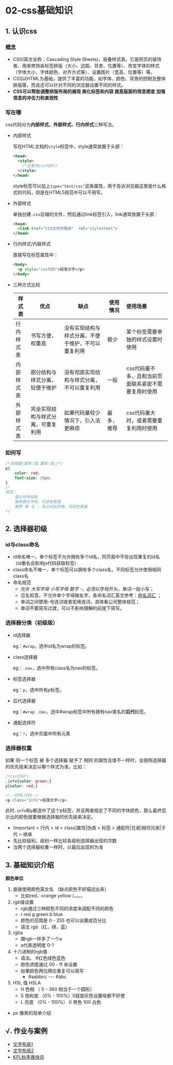 # 02-css基础知识

## 1. 认识css

### 概念

- CSS(英文全称：Cascading Style Sheets)，层叠样式表。它是网页的装饰者，用来修饰各标签排版（大小、边距、背景、位置等）、改变字体的样式（字体大小、字体颜色、对齐方式等）、设置图片（宽高、位置等）等。
- CSS以HTML为基础，提供了丰富的功能，如字体、颜色、背景的控制及整体排版等，而且还可以针对不同的浏览器设置不同的样式。
- **CSS可以帮助调整排版布局的展现 美化标签和内容 提高版面的信息密度 加强信息的冲击力和直观性**

### 写在哪

css代码分为**内部样式、外部样式、行内样式**三种写法。

- 内部样式

  写在HTML文档的`style`标签中，style通常放置于头部：

  ```html
  <head>
    <style>
      /*这里写css代码*/
    </style>
  </head>
  ```

  style标签可以加上`type="text/css"`这条属性，用于告诉浏览器这里是什么格式的代码，但是在HTML5规范中可以不用写。

- 外部样式

  单独创建`.css`后缀的文件，然后通过link标签引入，link通常放置于头部：

  ```html
  <head>
    <link href="CSS文件的路径"  rel="stylesheet">
  </head>
  ```

- 行内样式/内联样式

  直接写在标签属性中：

  ```html
  <body>
    <p style="css代码">段落文字</p>
  </body>
  ```

- 三种方式比较

  | 样式表     | 优点                               | 缺点                                               | 使用情况   | 使用场景                                            |
  | ---------- | ---------------------------------- | -------------------------------------------------- | ---------- | :-------------------------------------------------- |
  | 行内样式表 | 书写方便，权重高                   | 没有实现结构与样式分离，不便于维护，不可以重复利用 | 极少       | 某个标签需要单独的样式设置时使用                    |
  | 内部样式表 | 部分结构与样式分离，较便于维护     | 没有彻底实现结构与样式分离，不可以重复利用         | 一般       | css代码量不多，且和当前页面联系紧密不需要复用时使用 |
  | 外部样式表 | 完全实现结构与样式分离，可重复利用 | 如果代码量较少情况下，引入法更麻烦                 | 最多，推荐 | css代码量大时，或者需要重复利用时使用               |

### 如何写

```css
/*选择器{属性:值;属性:值;}*/
p{
    color: red;
    font-size: 20px;
}
/*
规范：
	值以分号结束
	推荐换行书写，可读性更强
	推荐 值 与 : 号之间加空格，可读性更强
*/
```

## 2. 选择器初级

### id与class命名

- id命名唯一，单个标签不允许拥有多个id名，同页面中不存出现重复的id名（id重名会影响js代码获取标签）
- class命名不唯一，单个标签可以拥有多个class名，不同标签允许使用相同class名
- 命名规范
  - 允许 *大写字母 小写字母 数字 -*，必须以字母开头，单词一般小写；
  - 见名知意，不允许单个字母做名字，各命名词汇英文参考：[命名词汇](https://www.baidu.com/s?wd=html%E5%B8%B8%E7%94%A8%E5%91%BD%E5%90%8D%E5%8D%95%E8%AF%8D) ；
  - 单词之间使用-号连词或者驼峰连词，具体看公司整体规范；
  - 单词不要简写过渡，可以不影响理解的前提下简写。

### 选择器分类（初级版）

- id选择器

  eg：`#wrap`，选中id名为wrap的标签。

- class选择器

  eg：`.nav`，选中所有class名为nav的标签。

- 标签选择器

  eg：`p`，选中所有p标签。

- 后代选择器

  eg：`#wrap .nav`，选中#wrap标签中所有拥有nav类名的**后代**标签。

- 通配选择符

  eg：`*`，选中页面中所有元素


### 选择器权重

如果 同一个标签 被 多个选择器 赋予了 相同 的属性且值不一样时，会按照选择器的优先级来决定以哪个样式为准，比如：

```css
/*css代码*/
.info{color: green;}
p{color: red;}
```

```html
<!--HTML代码-->
<p class="info">段落文字</p>
```

此时`.info`和`p`都选中了这个p标签，并且两者规定了不同的字体颜色，那么最终显示出的颜色就要根据选择器的优先级来决定。

- !important > 行内 > id > class|属性|伪类 > 标签 > 通配符|兄弟|相邻兄弟|子代 > 继承
- 先比较级别，级别一样比较各级别选择器出现的次数
- 当两个选择器权重一样时，以最后出现的为准

## 3. 基础知识介绍

**颜色单位**

1. 直接使用颜色英文名 （缺点颜色不好描述出来）
   - 比如red，orange yellow /。。。。
2. rgb值设置
   - rgb通过三种颜色不同的浓度来调配不同的颜色
   - r red g green b blue
   - 颜色的范围是 0 - 255 也可以设置成百分比
   - 语法 rgb（红，绿，蓝）
3. rgba
   - 跟rgb一样多了一个a
   - a代表透明度 0-1
4. 十六进制的rgb值
   - 语法。 #红色绿色蓝色
   - 颜色浓度通过 00 - ff 来设置
   - 如果颜色两位两位重复可以简写
     -  #aabbcc   ---   #abc
5. HSL 值 HSLA
   - H 色相  （ 0 - 360 相当于一个圆形）
   - S 饱和度  （0% - 100%）0就是灰色设置啥都不好使
   - L 亮度 （0% - 100%） 0 黑色 100 白色

- px 像素的简单介绍

## √. 作业与案例

- [文字布局1](http://static.zzhitong.com/lesson-files/html/code/3-2.html)
- [文字布局2](http://static.zzhitong.com/lesson-files/html/code/3-1.html)
- [KPL秋季赛快讯](http://static.zzhitong.com/lesson-files/html/code/3-3.html)
